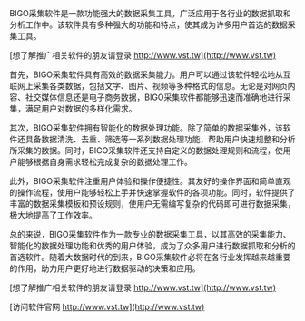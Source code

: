 BIGO采集软件是一款功能强大的数据采集工具，广泛应用于各行业的数据抓取和分析工作中。该软件具有多种强大的功能和特点，使其成为许多用户首选的数据采集工具。

[想了解推广相关软件的朋友请登录 http://www.vst.tw](http://www.vst.tw)

首先，BIGO采集软件具有高效的数据采集能力。用户可以通过该软件轻松地从互联网上采集各类数据，包括文字、图片、视频等多种格式的信息。无论是对网页内容、社交媒体信息还是电子商务数据，BIGO采集软件都能够迅速而准确地进行采集，满足用户对数据的多样化需求。

其次，BIGO采集软件拥有智能化的数据处理功能。除了简单的数据采集外，该软件还具备数据清洗、去重、筛选等一系列数据处理功能，帮助用户快速规整和分析所采集的数据。同时，BIGO采集软件还支持自定义的数据处理规则和流程，使用户能够根据自身需求轻松完成复杂的数据处理工作。

此外，BIGO采集软件注重用户体验和操作便捷性。其友好的操作界面和简单直观的操作流程，使用户能够轻松上手并快速掌握软件的各项功能。同时，软件提供了丰富的数据采集模板和预设规则，使用户无需编写复杂的代码即可进行数据采集，极大地提高了工作效率。

总的来说，BIGO采集软件作为一款专业的数据采集工具，以其高效的采集能力、智能化的数据处理功能和优秀的用户体验，成为了众多用户进行数据抓取和分析的首选软件。随着大数据时代的到来，BIGO采集软件必将在各行业发挥越来越重要的作用，助力用户更好地进行数据驱动的决策和应用。

[想了解推广相关软件的朋友请登录 http://www.vst.tw](http://www.vst.tw)


[访问软件官网 http://www.vst.tw](http://www.vst.tw)

